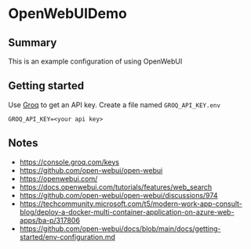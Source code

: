 # OpenWebUIDemo

## Summary

This is an example configuration of using OpenWebUI

## Getting started

Use [Groq](https://console.groq.com/keys) to get an API key.  Create a file named `GROQ_API_KEY.env`

```GROQ_API_KEY.env
GROQ_API_KEY=<your api key>
```

## Notes

- https://console.groq.com/keys
- https://github.com/open-webui/open-webui
- https://openwebui.com/
- https://docs.openwebui.com/tutorials/features/web_search
- https://github.com/open-webui/open-webui/discussions/974
- https://techcommunity.microsoft.com/t5/modern-work-app-consult-blog/deploy-a-docker-multi-container-application-on-azure-web-apps/ba-p/317806
- https://github.com/open-webui/docs/blob/main/docs/getting-started/env-configuration.md